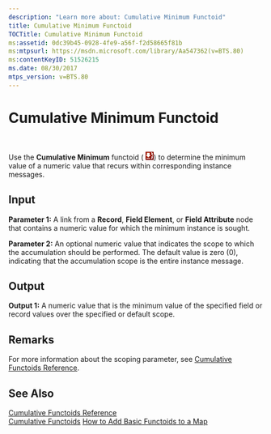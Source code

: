 ```yaml
---
description: "Learn more about: Cumulative Minimum Functoid"
title: Cumulative Minimum Functoid
TOCTitle: Cumulative Minimum Functoid
ms:assetid: 0dc39b45-0928-4fe9-a56f-f2d58665f81b
ms:mtpsurl: https://msdn.microsoft.com/library/Aa547362(v=BTS.80)
ms:contentKeyID: 51526215
ms.date: 08/30/2017
mtps_version: v=BTS.80
---
```


# Cumulative Minimum Functoid

 

Use the **Cumulative Minimum** functoid ( ![](images/Aa561799.066f13a5-aa0c-4e9d-87ee-6667d9a3a39e(BTS.80).jpeg)) to determine the minimum value of a numeric value that recurs within corresponding instance messages.

## Input

**Parameter 1:** A link from a **Record**, **Field Element**, or **Field Attribute** node that contains a numeric value for which the minimum instance is sought.

**Parameter 2:** An optional numeric value that indicates the scope to which the accumulation should be performed. The default value is zero (0), indicating that the accumulation scope is the entire instance message.

## Output

**Output 1:** A numeric value that is the minimum value of the specified field or record values over the specified or default scope.

## Remarks

For more information about the scoping parameter, see [Cumulative Functoids Reference](cumulative-functoids-reference.md).

## See Also

[Cumulative Functoids Reference](cumulative-functoids-reference.md)  
[Cumulative Functoids](https://msdn.microsoft.com/library/aa561839\(v=bts.80\))  
[How to Add Basic Functoids to a Map](https://msdn.microsoft.com/library/aa560635\(v=bts.80\))


